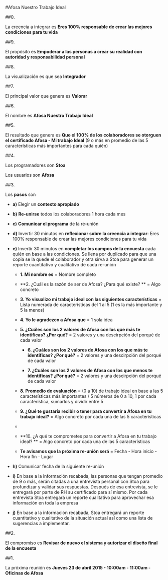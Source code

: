 #Afosa Nuestro Trabajo Ideal

##0. 

La creencia a integrar es **Eres 100% responsable de crear las mejores condiciones para tu vida**

##9. 

El propósito es **Empoderar a las personas a crear su realidad con autoridad y responsabilidad personal**
  
##8. 

La visualización es que sea **Integrador**
  
##7. 

El principal valor que genera es **Valorar**

##6. 

El nombre es **Afosa Nuestro Trabajo Ideal**
  
##5. 

El resultado que genera es **Que el 100% de los colaboradores se otorguen el certificado Afosa - Mi trabajo Ideal** (9 o más en promedio de las 5 características más importantes para cada quién)
  
##4. 

Los programadores son **Stoa**

Los usuarios son **Afosa**
  
##3. 

Los **pasos** son	

- **a)** Elegir un **contexto apropiado**

- **b)** **Re-unirse** todos los colaboradores 1 hora cada mes

- **c)** **Comunicar el programa** de la re-unión

- **d)** Invertir 30 minutos en **reflexionar sobre la creencia a integrar**: Eres 100% responsable de crear las mejores condiciones para tu vida
  
- **e)** Invertir 30 minutos en **completar los campos de la encuesta** cada quién en base a las condiciones. Se llena por duplicado para que una copia se la quede el colaborador y otra sirva a Stoa para generar un reporte cuantitativo y cualitativo de cada re-unión

   - **1. Mi nombre es** = Nombre completo
  
  - **2. ¿Cuál es la razón de ser de Afosa? ¿Para qué existe? ** = Algo concreto
  
  - **3. Yo visualizo mi trabajo ideal con las siguientes características** = Lista numerada de características del 1 al 5 (1 es la más importante y 5 la menos)

  - **4. Yo le agradezco a Afosa que** = 1 sola idea
  
  - **5. ¿Cuáles son los 2 valores de Afosa con los que más te identificas? ¿Por qué?** = 2 valores y una descirpción del porqué de cada valor
  
    - **6. ¿Cuáles son los 2 valores de Afosa con los que más te identificas? ¿Por qué?** = 2 valores y una descirpción del porqué de cada valor

    - **7. ¿Cuáles son los 2 valores de Afosa con los que menos te identificas? ¿Por qué?** = 2 valores y una descirpción del porqué de cada valor
  
  - **8. Promedio de evaluación** = (0 a 10) de trabajo ideal en base a las 5 características más importantes /  5 números de 0 a 10, 1 por cada característica, sumarlos y dividir entre 5
  
  - **9. ¿Qué te gustaría recibir o tener para convertir a Afosa en tu trabajo ideal?** = Algo concreto por cada una de las 5 características
  - 
  - **10. ¿A qué te comprometes para convertir a Afosa en tu trabajo ideal? ** = Algo concreto por cada una de las 5 características
  
  - **Te avisamos que la próxima re-unión será** = Fecha - Hora inicio - Hora fin - Lugar

- **h)** Comunicar fecha de la siguiente re-unión

- **i)** En base a la información recabada, las personas que tengan promedio de 9 o más, serán citadas a una entrevista personal con Stoa para profundizar y  validar sus respuestas. Después de esa entrevista, se le entregará por parte de RH su certificado para sí mismo. Por cada entrevista Stoa entregará un reporte cualitativo para aprovechar esa información en toda la empresa

- **j)** En base a la información recabada, Stoa entregará un reporte cuantitativo y cualitativo de la situación actual así como una lista de sugerencias a implementar.

##2. 

El compromiso es **Revisar de nuevo el sistema y autorizar el diseño final de la encuesta**

##1.

La próxima reunión es **Jueves 23 de abril 2015 - 10:00am - 11:00am - Oficinas de Afosa**
